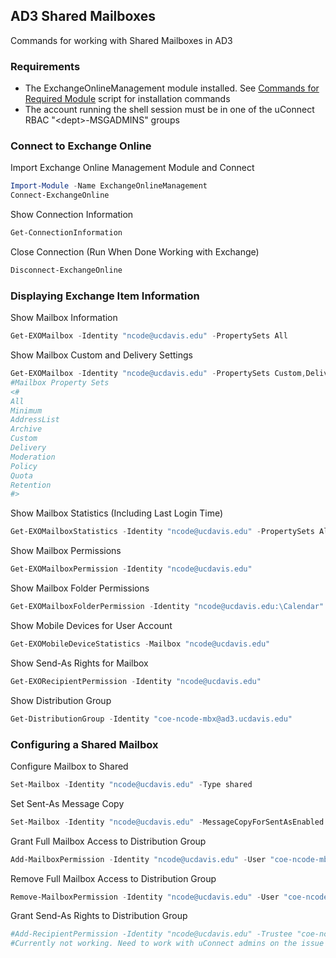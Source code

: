 ## AD3 Shared Mailboxes

Commands for working with Shared Mailboxes in AD3 

### Requirements

- The ExchangeOnlineManagement module installed. See [Commands for Required Module](commands_for_required_module.ps1) script for installation commands
- The account running the shell session must be in one of the uConnect RBAC "\<dept\>-MSGADMINS" groups

### Connect to Exchange Online

Import Exchange Online Management Module and Connect
```powershell
Import-Module -Name ExchangeOnlineManagement
Connect-ExchangeOnline
```
Show Connection Information
```powershell
Get-ConnectionInformation
```
Close Connection (Run When Done Working with Exchange)
```powershell
Disconnect-ExchangeOnline
```

### Displaying Exchange Item Information

Show Mailbox Information
```powershell
Get-EXOMailbox -Identity "ncode@ucdavis.edu" -PropertySets All
```
Show Mailbox Custom and Delivery Settings
```powershell
Get-EXOMailbox -Identity "ncode@ucdavis.edu" -PropertySets Custom,Delivery
#Mailbox Property Sets
<#
All
Minimum
AddressList
Archive
Custom
Delivery
Moderation
Policy
Quota
Retention
#>
```
Show Mailbox Statistics (Including Last Login Time)
```powershell
Get-EXOMailboxStatistics -Identity "ncode@ucdavis.edu" -PropertySets All
```
Show Mailbox Permissions
```powershell
Get-EXOMailboxPermission -Identity "ncode@ucdavis.edu"
```
Show Mailbox Folder Permissions
```powershell
Get-EXOMailboxFolderPermission -Identity "ncode@ucdavis.edu:\Calendar"
```
Show Mobile Devices for User Account
```powershell
Get-EXOMobileDeviceStatistics -Mailbox "ncode@ucdavis.edu"
```
Show Send-As Rights for Mailbox
```powershell
Get-EXORecipientPermission -Identity "ncode@ucdavis.edu"
```
Show Distribution Group
```powershell
Get-DistributionGroup -Identity "coe-ncode-mbx@ad3.ucdavis.edu"
```
### Configuring a Shared Mailbox

Configure Mailbox to Shared
```powershell
Set-Mailbox -Identity "ncode@ucdavis.edu" -Type shared
```
Set Sent-As Message Copy
```powershell
Set-Mailbox -Identity "ncode@ucdavis.edu" -MessageCopyForSentAsEnabled $True
```
Grant Full Mailbox Access to Distribution Group
```powershell
Add-MailboxPermission -Identity "ncode@ucdavis.edu" -User "coe-ncode-mbx@ad3.ucdavis.edu" -AccessRights FullAccess
```
Remove Full Mailbox Access to Distribution Group
```powershell
Remove-MailboxPermission -Identity "ncode@ucdavis.edu" -User "coe-ncode-mbx@ad3.ucdavis.edu" -AccessRights FullAccess
```
Grant Send-As Rights to Distribution Group
```powershell
#Add-RecipientPermission -Identity "ncode@ucdavis.edu" -Trustee "coe-ncode-mbx@ad3.ucdavis.edu" -AccessRights SendAs
#Currently not working. Need to work with uConnect admins on the issue
```
